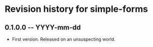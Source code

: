 # Revision history for simple-forms

## 0.1.0.0  -- YYYY-mm-dd

* First version. Released on an unsuspecting world.
